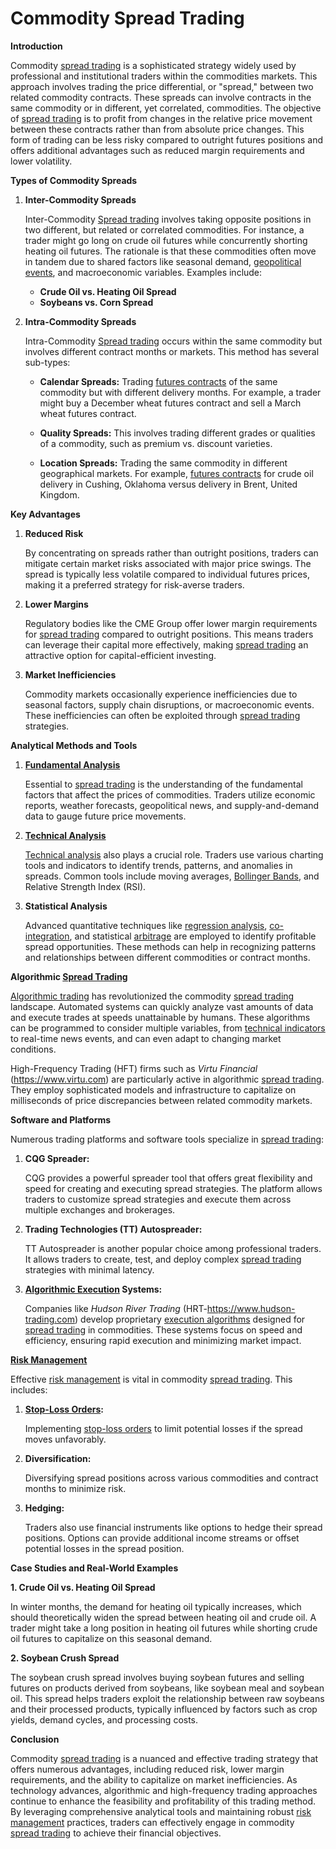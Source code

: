 # Commodity Spread Trading

**Introduction**

Commodity [spread trading](../s/spread_trading.md) is a sophisticated strategy widely used by professional and institutional traders within the commodities markets. This approach involves trading the price differential, or "spread," between two related commodity contracts. These spreads can involve contracts in the same commodity or in different, yet correlated, commodities. The objective of [spread trading](../s/spread_trading.md) is to profit from changes in the relative price movement between these contracts rather than from absolute price changes. This form of trading can be less risky compared to outright futures positions and offers additional advantages such as reduced margin requirements and lower volatility.

**Types of Commodity Spreads**

1. **Inter-Commodity Spreads**
   
   Inter-Commodity [Spread trading](../s/spread_trading.md) involves taking opposite positions in two different, but related or correlated commodities. For instance, a trader might go long on crude oil futures while concurrently shorting heating oil futures. The rationale is that these commodities often move in tandem due to shared factors like seasonal demand, [geopolitical events](../g/geopolitical_events.md), and macroeconomic variables. Examples include:

   - **Crude Oil vs. Heating Oil Spread**
   - **Soybeans vs. Corn Spread**

2. **Intra-Commodity Spreads**
   
   Intra-Commodity [Spread trading](../s/spread_trading.md) occurs within the same commodity but involves different contract months or markets. This method has several sub-types:

   - **Calendar Spreads:** Trading [futures contracts](../f/futures_contracts.md) of the same commodity but with different delivery months. For example, a trader might buy a December wheat futures contract and sell a March wheat futures contract.
   
   - **Quality Spreads:** This involves trading different grades or qualities of a commodity, such as premium vs. discount varieties.
   
   - **Location Spreads:** Trading the same commodity in different geographical markets. For example, [futures contracts](../f/futures_contracts.md) for crude oil delivery in Cushing, Oklahoma versus delivery in Brent, United Kingdom.

**Key Advantages**

1. **Reduced Risk**
   
   By concentrating on spreads rather than outright positions, traders can mitigate certain market risks associated with major price swings. The spread is typically less volatile compared to individual futures prices, making it a preferred strategy for risk-averse traders.

2. **Lower Margins**
   
   Regulatory bodies like the CME Group offer lower margin requirements for [spread trading](../s/spread_trading.md) compared to outright positions. This means traders can leverage their capital more effectively, making [spread trading](../s/spread_trading.md) an attractive option for capital-efficient investing.

3. **Market Inefficiencies**
   
   Commodity markets occasionally experience inefficiencies due to seasonal factors, supply chain disruptions, or macroeconomic events. These inefficiencies can often be exploited through [spread trading](../s/spread_trading.md) strategies.

**Analytical Methods and Tools**

1. **[Fundamental Analysis](../f/fundamental_analysis.md)**
   
   Essential to [spread trading](../s/spread_trading.md) is the understanding of the fundamental factors that affect the prices of commodities. Traders utilize economic reports, weather forecasts, geopolitical news, and supply-and-demand data to gauge future price movements.

2. **[Technical Analysis](../t/technical_analysis.md)**
   
   [Technical analysis](../t/technical_analysis.md) also plays a crucial role. Traders use various charting tools and indicators to identify trends, patterns, and anomalies in spreads. Common tools include moving averages, [Bollinger Bands](../b/bollinger_bands.md), and Relative Strength Index (RSI).

3. **Statistical Analysis**
   
   Advanced quantitative techniques like [regression analysis](../r/regression_analysis.md), [co-integration](../c/co-integration.md), and statistical [arbitrage](../a/arbitrage.md) are employed to identify profitable spread opportunities. These methods can help in recognizing patterns and relationships between different commodities or contract months.

**Algorithmic [Spread Trading](../s/spread_trading.md)**

[Algorithmic trading](../a/algorithmic_trading.md) has revolutionized the commodity [spread trading](../s/spread_trading.md) landscape. Automated systems can quickly analyze vast amounts of data and execute trades at speeds unattainable by humans. These algorithms can be programmed to consider multiple variables, from [technical indicators](../t/technical_indicators.md) to real-time news events, and can even adapt to changing market conditions.

High-Frequency Trading (HFT) firms such as *Virtu Financial* (https://www.virtu.com) are particularly active in algorithmic [spread trading](../s/spread_trading.md). They employ sophisticated models and infrastructure to capitalize on milliseconds of price discrepancies between related commodity markets.

**Software and Platforms**

Numerous trading platforms and software tools specialize in [spread trading](../s/spread_trading.md):

1. **CQG Spreader:**
   
   CQG provides a powerful spreader tool that offers great flexibility and speed for creating and executing spread strategies. The platform allows traders to customize spread strategies and execute them across multiple exchanges and brokerages.

2. **Trading Technologies (TT) Autospreader:**
   
   TT Autospreader is another popular choice among professional traders. It allows traders to create, test, and deploy complex [spread trading](../s/spread_trading.md) strategies with minimal latency.

3. **[Algorithmic Execution](../a/algorithmic_execution.md) Systems:**
   
   Companies like *Hudson River Trading* (HRT-https://www.hudson-trading.com) develop proprietary [execution algorithms](../e/execution_algorithms.md) designed for [spread trading](../s/spread_trading.md) in commodities. These systems focus on speed and efficiency, ensuring rapid execution and minimizing market impact.

**[Risk Management](../r/risk_management.md)**

Effective [risk management](../r/risk_management.md) is vital in commodity [spread trading](../s/spread_trading.md). This includes:

1. **[Stop-Loss Orders](../s/stop-loss_orders.md):**
   
   Implementing [stop-loss orders](../s/stop-loss_orders.md) to limit potential losses if the spread moves unfavorably.

2. **Diversification:**
   
   Diversifying spread positions across various commodities and contract months to minimize risk.

3. **Hedging:**
   
   Traders also use financial instruments like options to hedge their spread positions. Options can provide additional income streams or offset potential losses in the spread position.

**Case Studies and Real-World Examples**

**1. Crude Oil vs. Heating Oil Spread**

In winter months, the demand for heating oil typically increases, which should theoretically widen the spread between heating oil and crude oil. A trader might take a long position in heating oil futures while shorting crude oil futures to capitalize on this seasonal demand. 

**2. Soybean Crush Spread**

The soybean crush spread involves buying soybean futures and selling futures on products derived from soybeans, like soybean meal and soybean oil. This spread helps traders exploit the relationship between raw soybeans and their processed products, typically influenced by factors such as crop yields, demand cycles, and processing costs.

**Conclusion**

Commodity [spread trading](../s/spread_trading.md) is a nuanced and effective trading strategy that offers numerous advantages, including reduced risk, lower margin requirements, and the ability to capitalize on market inefficiencies. As technology advances, algorithmic and high-frequency trading approaches continue to enhance the feasibility and profitability of this trading method. By leveraging comprehensive analytical tools and maintaining robust [risk management](../r/risk_management.md) practices, traders can effectively engage in commodity [spread trading](../s/spread_trading.md) to achieve their financial objectives.